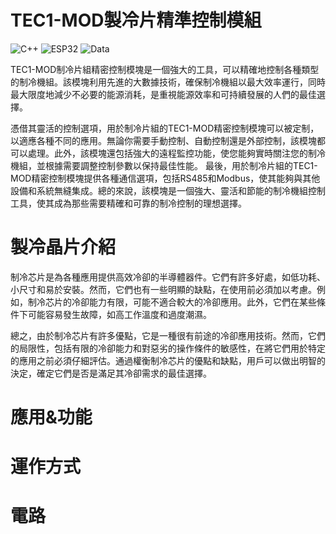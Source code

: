 # TEC1-MOD製冷片精準控制模組

  <img src="https://img.shields.io/badge/C++-USE-orange" alt="C++" />
  <img src="https://img.shields.io/badge/ESP32-USE-orange" alt="ESP32" />
  <img src="https://img.shields.io/badge/Data-OOC-Work-blue" alt="Data" />
  
  
  TEC1-MOD制冷片組精密控制模塊是一個強大的工具，可以精確地控制各種類型的制冷機組。該模塊利用先進的大數據技術，確保制冷機組以最大效率運行，同時最大限度地減少不必要的能源消耗，是重視能源效率和可持續發展的人們的最佳選擇。
 
  憑借其靈活的控制選項，用於制冷片組的TEC1-MOD精密控制模塊可以被定制，以適應各種不同的應用。無論你需要手動控制、自動控制還是外部控制，該模塊都可以處理。此外，該模塊還包括強大的遠程監控功能，使您能夠實時關注您的制冷機組，並根據需要調整控制參數以保持最佳性能。
  最後，用於制冷片組的TEC1-MOD精密控制模塊提供各種通信選項，包括RS485和Modbus，使其能夠與其他設備和系統無縫集成。總的來說，該模塊是一個強大、靈活和節能的制冷機組控制工具，使其成為那些需要精確和可靠的制冷控制的理想選擇。


# 製冷晶片介紹
  制冷芯片是為各種應用提供高效冷卻的半導體器件。它們有許多好處，如低功耗、小尺寸和易於安裝。然而，它們也有一些明顯的缺點，在使用前必須加以考慮。例如，制冷芯片的冷卻能力有限，可能不適合較大的冷卻應用。此外，它們在某些條件下可能容易發生故障，如高工作溫度和過度潮濕。
  
  總之，由於制冷芯片有許多優點，它是一種很有前途的冷卻應用技術。然而，它們的局限性，包括有限的冷卻能力和對惡劣的操作條件的敏感性，在將它們用於特定的應用之前必須仔細評估。通過權衡制冷芯片的優點和缺點，用戶可以做出明智的決定，確定它們是否是滿足其冷卻需求的最佳選擇。

# 應用&功能


# 運作方式



# 電路







